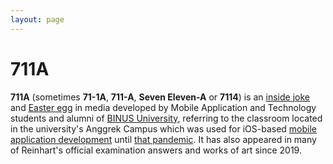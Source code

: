 ```yaml
---
layout: page
---
```


# 711A
**711A** (sometimes **71-1A**, **711-A**, **Seven Eleven-A** or **7114**) is an [inside joke](https://en.wikipedia.org/wiki/In-joke) and [Easter egg](https://en.wikipedia.org/wiki/Easter_egg_(media)) in media developed by Mobile Application and Technology students and alumni of [BINUS University](https://en.wikipedia.org/wiki/Bina_Nusantara_University), referring to the classroom located in the university's Anggrek Campus which was used for iOS-based [mobile application development](https://en.wikipedia.org/wiki/Mobile_app_development) until [that pandemic](https://en.wikipedia.org/wiki/Covid_19). It has also appeared in many of Reinhart's official examination answers and works of art since 2019.
